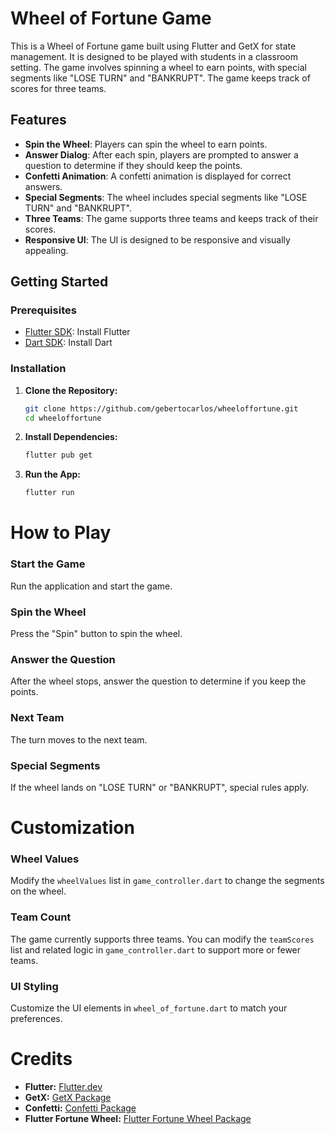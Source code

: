 # Wheel of Fortune Game

This is a Wheel of Fortune game built using Flutter and GetX for state management. It is designed to be played with students in a classroom setting. The game involves spinning a wheel to earn points, with special segments like "LOSE TURN" and "BANKRUPT". The game keeps track of scores for three teams.

## Features

- **Spin the Wheel**: Players can spin the wheel to earn points.
- **Answer Dialog**: After each spin, players are prompted to answer a question to determine if they should keep the points.
- **Confetti Animation**: A confetti animation is displayed for correct answers.
- **Special Segments**: The wheel includes special segments like "LOSE TURN" and "BANKRUPT".
- **Three Teams**: The game supports three teams and keeps track of their scores.
- **Responsive UI**: The UI is designed to be responsive and visually appealing.

## Getting Started

### Prerequisites

- [Flutter SDK](https://flutter.dev/docs/get-started/install): Install Flutter
- [Dart SDK](https://dart.dev/get-dart): Install Dart

### Installation

1. **Clone the Repository:**

    ```sh
    git clone https://github.com/gebertocarlos/wheeloffortune.git
    cd wheeloffortune
    ```

2. **Install Dependencies:**

    ```sh
    flutter pub get
    ```

3. **Run the App:**

    ```sh
    flutter run

# How to Play

### Start the Game
Run the application and start the game.

### Spin the Wheel
Press the "Spin" button to spin the wheel.

### Answer the Question
After the wheel stops, answer the question to determine if you keep the points.

### Next Team
The turn moves to the next team.

### Special Segments
If the wheel lands on "LOSE TURN" or "BANKRUPT", special rules apply.

# Customization

### Wheel Values
Modify the `wheelValues` list in `game_controller.dart` to change the segments on the wheel.

### Team Count
The game currently supports three teams. You can modify the `teamScores` list and related logic in `game_controller.dart` to support more or fewer teams.

### UI Styling
Customize the UI elements in `wheel_of_fortune.dart` to match your preferences.

# Credits

- **Flutter:** [Flutter.dev](https://flutter.dev)
- **GetX:** [GetX Package](https://pub.dev/packages/get)
- **Confetti:** [Confetti Package](https://pub.dev/packages/confetti)
- **Flutter Fortune Wheel:** [Flutter Fortune Wheel Package](https://pub.dev/packages/flutter_fortune_wheel)
